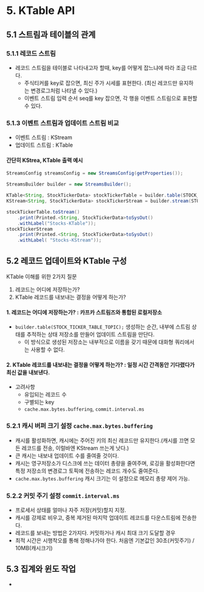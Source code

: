 # 5. KTable API


## 5.1 스트림과 테이블의 관계

### 5.1.1 레코드 스트림
 * 레코드 스트림을 테이블로 나타내고자 할때, key를 어떻게 잡느냐에 따라 조금 다르다.
    * 주식티커를 key로 잡으면, 최신 주가 시세를 표현한다. (최신 레코드만 유지하는 변경로그처럼 나타낼 수 있다.)
    * 이벤트 스트림 입력 순서 seq를 key 잡으면, 각 행을 이벤트 스트림으로 표현할 수 있다.

### 5.1.3 이벤트 스트림과 업데이트 스트림 비교
 * 이벤트 스트림 : KStream
 * 업데이트 스트림 : KTable

#### 간단히 KStrea, KTable 출력 예시
```java
StreamsConfig streamsConfig = new StreamsConfig(getProperties());

StreamsBuilder builder = new StreamsBuilder();

KTable<String, StockTickerData> stockTickerTable = builder.table(STOCK_TICKER_TABLE_TOPIC);
KStream<String, StockTickerData> stockTickerStream = builder.stream(STOCK_TICKER_STREAM_TOPIC);

stockTickerTable.toStream()
    .print(Printed.<String, StockTickerData>toSysOut()
    .withLabel("Stocks-KTable"));
stockTickerStream
    .print(Printed.<String, StockTickerData>toSysOut()
    .withLabel( "Stocks-KStream"));

```


## 5.2 레코드 업데이트와 KTable 구성
KTable 이해를 위한 2가지 질문
 1. 레코드는 어디에 저장하는가?
 2. KTable 레코드를 내보내는 결정을 어떻게 하는가?

#### 1. 레코드는 어디에 저장하는가? : 카프카 스트림즈와 통합된 로컬저장소
 * `builder.table(STOCK_TICKER_TABLE_TOPIC);` 생성하는 순간, 내부에 스트림 상태를 추적하는 상태 저장소를 만들어 업데이트 스트림을 만단다.
    * 이 방식으로 생성된 저장소는 내부적으로 이름을 갖기 때문에 대화형 쿼리에서는 사용할 수 없다. 

#### 2. KTable 레코드를 내보내는 결정을 어떻게 하는가? : 일정 시간 간격동안 기다렸다가 최신 값을 내보낸다.
 * 고려사항
    * 유입되는 레코드 수
    * 구별되는 key
    * `cache.max.bytes.buffering`, `commit.interval.ms`

### 5.2.1 캐시 버퍼 크기 설정 `cache.max.bytes.buffering`
 * 캐시를 활성화하면, 캐시에는 주어진 키의 최신 레코드만 유지한다.(캐시를 끄면 모든 레코드를 전송, 이럴바엔 KStream 쓰는게 낫다.)
 * 큰 캐시는 내보내 업데이트 수를 줄여줄 것이다.
 * 캐시는 영구저장소가 디스크에 쓰는 데이터 총량을 줄여주며, 로깅을 활성화한다면 특정 저장소의 변경로그 토픽에 전송하는 레코드 개수도 줄여준다.
 *  `cache.max.bytes.buffering` 캐시 크기는 이 설정으로 메모리 총량 제어 가능.

### 5.2.2 커밋 주기 설정 `commit.interval.ms`
 * 프로세서 상태를 얼마나 자주 저장(커밋)할지 지정.
 * 캐시를 강제로 비우고, 중복 제거된 마지막 업데이트 레코드를 다운스트림에 전송한다.
 * 레코드를 보내는 방법은 2가지다. 커밋하거나 캐시 최대 크기 도달할 경우
 * 최적 시간은 시행착오를 통해 정해나가야 한다. 처음엔 기본값인 30초(커밋주기) / 10MB(캐시크기)


## 5.3 집계와 윈도 작업
 * 


